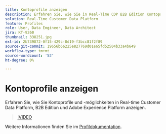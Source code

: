 ```yaml
---
title: Kontoprofile anzeigen
description: Erfahren Sie, wie Sie in Real-Time CDP B2B Edition Kontoprofile anzeigen können.
solution: Real-Time Customer Data Platform
feature: Profiles
role: User, Data Engineer, Data Architect
jira: KT-9260
thumbnail: 338251.jpg
exl-id: 2b739872-0f15-429c-8d19-f3bcc81f2f89
source-git-commit: 19656b66225e827769d01e65fd52504b33a4b649
workflow-type: tm+mt
source-wordcount: '52'
ht-degree: 0%

---
```


# Kontoprofile anzeigen

Erfahren Sie, wie Sie Kontoprofile und -möglichkeiten in Real-time Customer Data Platform, B2B Edition und Adobe Experience Platform anzeigen.

>[!VIDEO](https://video.tv.adobe.com/v/338251?quality=12&learn=on)

Weitere Informationen finden Sie im [Profildokumentation](https://experienceleague.adobe.com/docs/experience-platform/rtcdp/profile/profile-browse.html).
